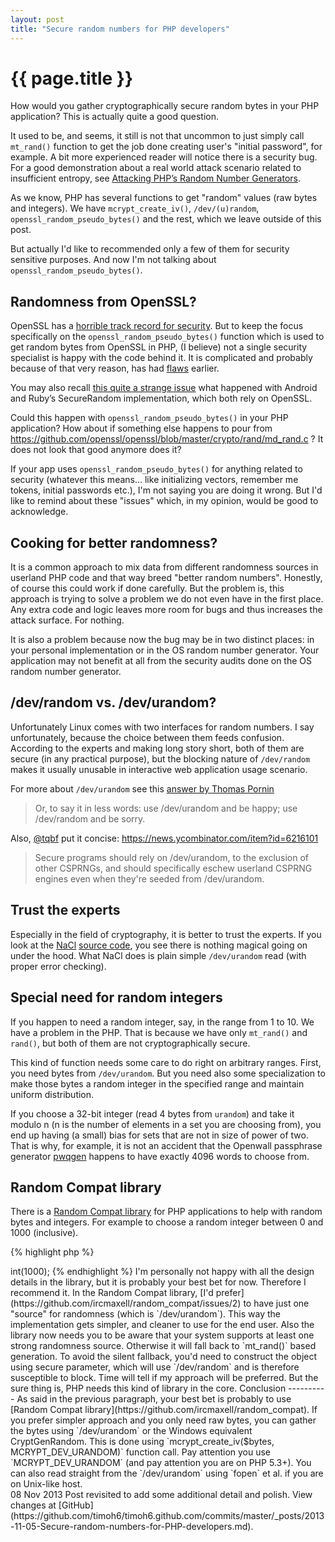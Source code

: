 ```yaml
---
layout: post
title: "Secure random numbers for PHP developers"
---
```


{{ page.title }}
================

How would you gather cryptographically secure random bytes in your PHP application? This is actually quite a good question.

It used to be, and seems, it still is not that uncommon to just simply call `mt_rand()` function to get the job done creating user's "initial password", for example. A bit more experienced reader will notice there is a security bug. For a good demonstration about a real world attack scenario related to insufficient entropy, see [Attacking PHP’s Random Number Generators](http://phpsecurity.readthedocs.org/en/latest/Insufficient-Entropy-For-Random-Values.html#attacking-php-s-random-number-generators).

As we know, PHP has several functions to get "random" values (raw bytes and integers). We have `mcrypt_create_iv()`, `/dev/(u)random`, `openssl_random_pseudo_bytes()` and the rest, which we leave outside of this post.

But actually I'd like to recommended only a few of them for security sensitive purposes. And now I'm not talking about `openssl_random_pseudo_bytes()`.

Randomness from OpenSSL?
------------------------

OpenSSL has a [horrible track record for security](http://www.daemonology.net/blog/2009-06-11-cryptographic-right-answers.html). But to keep the focus specifically on the `openssl_random_pseudo_bytes()` function which is used to get random bytes from OpenSSL in PHP, (I believe) not a single security specialist is happy with the code behind it. It is complicated and probably because of that very reason, has had [flaws](http://mjos.fi/doc/secadv_prng.txt) earlier.

You may also recall [this quite a strange issue](http://emboss.github.io/blog/2013/08/21/openssl-prng-is-not-really-fork-safe/) what happened with Android and Ruby’s SecureRandom implementation, which both rely on OpenSSL.

Could this happen with `openssl_random_pseudo_bytes()` in your PHP application? How about if something else happens to pour from <https://github.com/openssl/openssl/blob/master/crypto/rand/md_rand.c> ? It does not look that good anymore does it?

If your app uses `openssl_random_pseudo_bytes()` for anything related to security (whatever this means... like initializing vectors, remember me tokens, initial passwords etc.), I'm not saying you are doing it wrong. But I'd like to remind about these "issues" which, in my opinion, would be good to acknowledge.

Cooking for better randomness?
------------------------------

It is a common approach to mix data from different randomness sources in userland PHP code and that way breed "better random numbers". Honestly, of course this could work if done carefully. But the problem is, this approach is trying to solve a problem we do not even have in the first place. Any extra code and logic leaves more room for bugs and thus increases the attack surface. For nothing.

It is also a problem because now the bug may be in two distinct places: in your personal implementation or in the OS random number generator. Your application may not benefit at all from the security audits done on the OS random number generator.

/dev/random vs. /dev/urandom?
-----------------------------

Unfortunately Linux comes with two interfaces for random numbers. I say unfortunately, because the choice between them feeds confusion. According to the experts and making long story short, both of them are secure (in any practical purpose), but the blocking nature of `/dev/random` makes it usually unusable in interactive web application usage scenario.

For more about `/dev/urandom` see this [answer by Thomas Pornin](http://security.stackexchange.com/a/3939)

> Or, to say it in less words: use /dev/urandom and be happy; use /dev/random and be sorry.

Also, [@tqbf](https://twitter.com/tqbf) put it concise: <https://news.ycombinator.com/item?id=6216101>

> Secure programs should rely on /dev/urandom, to the exclusion of other CSPRNGs, and should specifically eschew userland CSPRNG engines even when they're seeded from /dev/urandom.

Trust the experts
-----------------

Especially in the field of cryptography, it is better to trust the experts. If you look at the [NaCl](http://nacl.cr.yp.to/) [source code](http://hyperelliptic.org/nacl/nacl-20110221.tar.bz2), you see there is nothing magical going on under the hood. What NaCl does is plain simple `/dev/urandom` read (with proper error checking).


Special need for random integers
------------------------------------

If you happen to need a random integer, say, in the range from 1 to 10. We have a problem in the PHP. That is because we have only `mt_rand()` and `rand()`, but both of them are not cryptographically secure.

This kind of function needs some care to do right on arbitrary ranges. First, you need bytes from `/dev/urandom`. But you need also some specialization to make those bytes a random integer in the specified range and maintain uniform distribution.

If you choose a 32-bit integer (read 4 bytes from `urandom`) and take it modulo n (n is the number of elements in a set you are choosing from), you end up having (a small) bias for sets that are not in size of power of two. That is why, for example, it is not an accident that the Openwall passphrase generator [pwqgen](http://www.openwall.com/passwdqc/) happens to have exactly 4096 words to choose from.

Random Compat library
---------------------

There is a [Random Compat library](https://github.com/ircmaxell/random_compat) for PHP applications to help with random bytes and integers. For example to choose a random integer between 0 and 1000 (inclusive).

{% highlight php %}
<?php
// We construct a "non secure" Random object.
// It uses /dev/urandom and is therefore actually secure
// (as long as your system supports at least either /dev/urandom or mcrypt extension or OpenSSL extension).
require 'random.php';
$random_compat = new PHP\Random();
$int = $random_compat->int(1000);
{% endhighlight %}

I'm personally not happy with all the design details in the library, but it is probably your best bet for now. Therefore I recommend it. 

In the Random Compat library, [I'd prefer](https://github.com/ircmaxell/random_compat/issues/2) to have just one "source" for randomness (which is `/dev/urandom`). This way the implementation gets simpler, and cleaner to use for the end user. Also the library now needs you to be aware that your system supports at least one strong randomness source. Otherwise it will fall back to `mt_rand()` based generation. To avoid the silent fallback, you'd need to construct the object using secure parameter, which will use `/dev/random` and is therefore susceptible to block.

Time will tell if my approach will be preferred. But the sure thing is, PHP needs this kind of library in the core.

Conclusion
----------

As said in the previous paragraph, your best bet is probably to use [Random Compat library](https://github.com/ircmaxell/random_compat).

If you prefer simpler approach and you only need raw bytes, you can gather the bytes using `/dev/urandom` or the Windows equivalent CryptGenRandom. This is done using `mcrypt_create_iv($bytes, MCRYPT_DEV_URANDOM)` function call. Pay attention you use `MCRYPT_DEV_URANDOM` (and pay attention you are on PHP 5.3+).

You can also read straight from the `/dev/urandom` using `fopen` et al. if you are on Unix-like host.

<div>
    <span class="label label-primary">08 Nov 2013</span> <span class="text-info">Post revisited to add some additional detail and polish. View changes at [GitHub](https://github.com/timoh6/timoh6.github.com/commits/master/_posts/2013-11-05-Secure-random-numbers-for-PHP-developers.md).</span>
</div>






